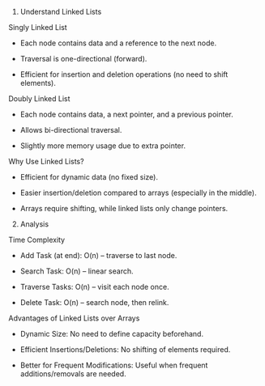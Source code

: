 1. Understand Linked Lists

Singly Linked List

* Each node contains data and a reference to the next node.

* Traversal is one-directional (forward).

* Efficient for insertion and deletion operations (no need to shift elements).

Doubly Linked List

* Each node contains data, a next pointer, and a previous pointer.

* Allows bi-directional traversal.

* Slightly more memory usage due to extra pointer.

Why Use Linked Lists?

* Efficient for dynamic data (no fixed size).

* Easier insertion/deletion compared to arrays (especially in the middle).

* Arrays require shifting, while linked lists only change pointers.

2. Analysis

Time Complexity

* Add Task (at end): O(n) – traverse to last node.

* Search Task: O(n) – linear search.

* Traverse Tasks: O(n) – visit each node once.

* Delete Task: O(n) – search node, then relink.

Advantages of Linked Lists over Arrays

* Dynamic Size: No need to define capacity beforehand.

* Efficient Insertions/Deletions: No shifting of elements required.

* Better for Frequent Modifications: Useful when frequent additions/removals are needed.

